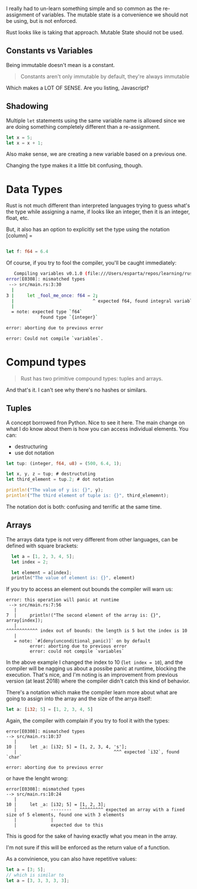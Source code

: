 I really had to un-learn something simple and so common as
the re-assignment of variables. The mutable state is a
convenience we should not be using, but is not enforced.

Rust looks like is taking that approach. Mutable State should
not be used.

Constants vs Variables
---------

Being immutable doesn't mean is a constant.

> Constants aren't only immutable by default, they're always immutable

Which makes a LOT OF SENSE. Are you listing, Javascript?

Shadowing
---------

Multiple `let` statements using the same variable name is allowed
since we are doing something completely different than a re-assignment.

```rust
let x = 5;
let x = x + 1;
```

Also make sense, we are creating a new variable based on a previous one.

Changing the type makes it a little bit confusing, though.

Data Types
==========

Rust is not much different than interpreted languages trying to
guess what's the type while assigning a name, if looks like an integer,
then it is an integer, float, etc.

But, it also has an option to explicitly set the type using the notation
<name>[column] <type> = <value>

```rust

let f: f64 = 6.4

```

Of course, if you try to fool the compiler, you'll be caught immediately:

```bash
   Compiling variables v0.1.0 (file:///Users/esparta/repos/learning/rust/variables)
error[E0308]: mismatched types
 --> src/main.rs:3:30
  |
3 |     let _fool_me_once: f64 = 2;
  |                              ^ expected f64, found integral variable
  |
  = note: expected type `f64`
             found type `{integer}`

error: aborting due to previous error

error: Could not compile `variables`.
```

Compund types
=====

> Rust has two primitive compound types: tuples and arrays.

And that's it. I can't see why there's no hashes or similars.

Tuples
--------

A concept borrowed fron Python. Nice to see it here. The main change on
what I do know about them is how you can access individual elements. You
can:

- destructuring
- use dot notation

```rust
let tup: (integer, f64, u8) = (500, 6.4, 1);

let x, y, z = tup; # destructuting
let third_element = tup.2; # dot notation

println!("The value of y is: {}", y);
println!("The third element of tuple is: {}", third_elememnt);
```

The notation <name>dot<element> is both: confusing and terrific at the same
time.

Arrays
------

The arrays data type is not very different from other languages, can be
defined with square brackets:

```rust
  let a = [1, 2, 3, 4, 5];
  let index = 2;

  let element = a[index];
  println("The value of element is: {}", element)
```

If you try to access an element out bounds the compiler will warn us:

```
error: this operation will panic at runtime
 --> src/main.rs:7:56
   |
7  |     println!("The second element of the array is: {}", array[index]);
   |                                                        ^^^^^^^^^^^^ index out of bounds: the length is 5 but the index is 10
   |
   = note: `#[deny(unconditional_panic)]` on by default
         error: aborting due to previous error
         error: could not compile `variables`
```

In the above example I changed the index to 10 (`let index = 10`), and the
compiler will be nagging us about a possibe panic at runtime, blocking the
execution. That's nice, and I'm noting is an improvement from previous
version (at least 2018) where the compiler didn't catch this kind of
behavior.

There's a notation which make the compiler learn more about what are going
to assign into the array and the size of the arrya itself:

```rust
let a: [i32; 5] = [1, 2, 3, 4, 5]
```

Again, the compiler with complain if you try to fool it with the types:

```
error[E0308]: mismatched types
--> src/main.rs:10:37
   |
10 |     let _a: [i32; 5] = [1, 2, 3, 4, 's'];
   |                                     ^^^ expected `i32`, found `char`

error: aborting due to previous error

```

or have the lenght wrong:

```
error[E0308]: mismatched types
--> src/main.rs:10:24
   |
10 |     let _a: [i32; 5] = [1, 2, 3];
   |             --------   ^^^^^^^^^ expected an array with a fixed size of 5 elements, found one with 3 elements
   |             |
   |             expected due to this

```

This is good for the sake of having exactly what you mean in the array.


I'm not sure if this will be enforced as the return value of a function.

As a convinience, you can also have repetitive values:

```rust
let a = [3; 5];
// which is similar to
let a = [3, 3, 3, 3, 3];
```
